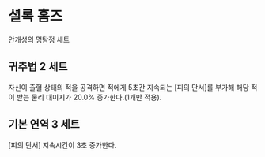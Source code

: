 # 셜록 홈즈

안개성의 명탐정 세트

## 귀추법 2 세트

자신이 출혈 상태의 적을 공격하면 적에게 5초간 지속되는 [피의 단서]를 부가해 해당 적이 받는 물리 대미지가 20.0% 증가한다.(1개만 적용).

## 기본 연역 3 세트

[피의 단서] 지속시간이 3초 증가한다.
